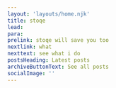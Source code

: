 ```yaml
---
layout: 'layouts/home.njk'
title: stoqe
lead:
para: 
prelink: stoqe will save you too
nextlink: what
nexttext: see what i do
postsHeading: Latest posts
archiveButtonText: See all posts
socialImage: ''
---
```


